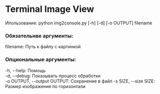 # Terminal Image View
Ипользование: python img2console.py [-h] [-d] [-o OUTPUT] filename

### Обязательнве аргументы:
filename: Путь к файлу с картинкой

### Опциональные аргументы:
-h, --help: Помощь\
-d, --debug: Показывать процесс обработки\
-o OUTPUT, --output OUTPUT: Сохранение в файл
-s SIZE, --size SIZE: Размер изображения по горизонтали
